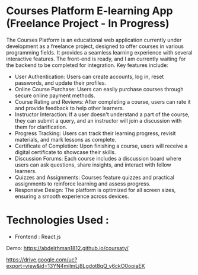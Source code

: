 # Courses Platform E-learning App (Freelance Project - In Progress)
The Courses Platform is an educational web application currently under development as a freelance project, designed to offer courses in various programming fields. It provides a seamless learning experience with several interactive features. The front-end is ready, and I am currently waiting for the backend to be completed for integration. Key features include:
- User Authentication: Users can create accounts, log in, reset passwords, and update their profiles.
- Online Course Purchase: Users can easily purchase courses through secure online payment methods.
- Course Rating and Reviews: After completing a course, users can rate it and provide feedback to help other learners.
- Instructor Interaction: If a user doesn't understand a part of the course, they can submit a query, and an instructor will join a discussion with them for clarification.
- Progress Tracking: Users can track their learning progress, revisit materials, and mark lessons as complete.
- Certificate of Completion: Upon finishing a course, users will receive a digital certificate to showcase their skills.
- Discussion Forums: Each course includes a discussion board where users can ask questions, share insights, and interact with fellow learners.
- Quizzes and Assignments: Courses feature quizzes and practical assignments to reinforce learning and assess progress.
- Responsive Design: The platform is optimized for all screen sizes, ensuring a smooth experience across devices.
 # Technologies Used :
 - Frontend : React.js


 Demo: https://abdelrhman1812.github.io/coursaty/
 

https://drive.google.com/uc?export=view&id=13YN4milmLj8Lgdot8qQ_y6ckO0ooiaEK



